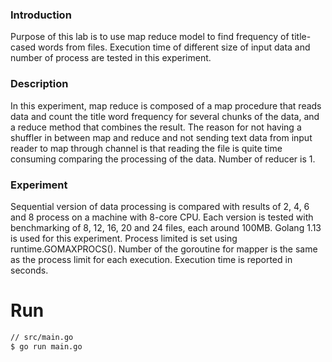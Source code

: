 ### Introduction
Purpose of this lab is to use map reduce model to find frequency of title-cased words from files. 
Execution time of different size of input data and number of process are tested in this experiment.

### Description
In this experiment, map reduce is composed of a map procedure that reads data and count the title word 
frequency for several chunks of the data, and a reduce method that combines the result. 
The reason for not having a shuffler in between map and reduce and not sending text data from input reader 
to map through channel is that reading the file is quite time consuming comparing the processing of the data.
Number of reducer is 1.

### Experiment
Sequential version of data processing is compared with results of 2, 4, 6 and 8 process on a machine with 8-core CPU. 
Each version is tested with benchmarking of 8, 12, 16, 20 and 24 files, each around 100MB.
Golang 1.13 is used for this experiment. Process limited is set using runtime.GOMAXPROCS(). 
Number of the goroutine for mapper is the same as the process limit for each execution. 
Execution time is reported in seconds.
 
 

# Run
```sh
// src/main.go
$ go run main.go
```
